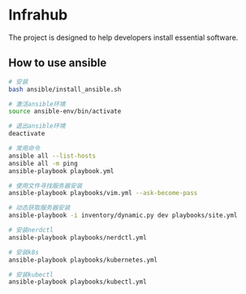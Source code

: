 # Infrahub

The project is designed to help developers install essential software.

## How to use ansible

```bash
# 安装
bash ansible/install_ansible.sh

# 激活ansible环境
source ansible-env/bin/activate

# 退出ansible环境
deactivate

# 常用命令
ansible all --list-hosts
ansible all -m ping
ansible-playbook playbook.yml

# 使用文件寻找服务器安装
ansible-playbook playbooks/vim.yml --ask-become-pass

# 动态获取服务器安装
ansible-playbook -i inventory/dynamic.py dev playbooks/site.yml
```

```bash
# 安装nerdctl
ansible-playbook playbooks/nerdctl.yml

# 安装k8s
ansible-playbook playbooks/kubernetes.yml

# 安装kubectl
ansible-playbook playbooks/kubectl.yml

```
